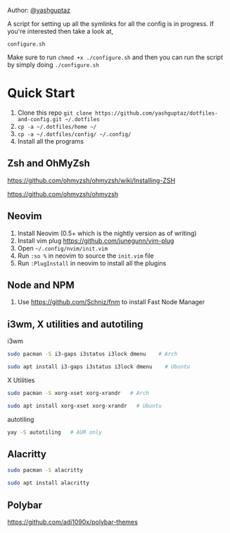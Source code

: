 Author: [@yashguptaz](https://twitter.com/yashguptaz) 

A script for setting up all the symlinks for all the config is in progress.
If you're interested then take a look at,

`configure.sh`

Make sure to run `chmod +x ./configure.sh`
and then you can run the script by simply doing `./configure.sh`

# Quick Start

1. Clone this repo
   `git clone https://github.com/yashguptaz/dotfiles-and-config.git ~/.dotfiles`
2. `cp -a ~/.dotfiles/home ~/`
3. `cp -a ~/.dotfiles/config/ ~/.config/`
4. Install all the programs

## Zsh and OhMyZsh

https://github.com/ohmyzsh/ohmyzsh/wiki/Installing-ZSH

https://github.com/ohmyzsh/ohmyzsh

## Neovim

1. Install Neovim (0.5+ which is the nightly version as of writing)
2. Install vim plug https://github.com/junegunn/vim-plug
3. Open `~/.config/nvim/init.vim`
4. Run `:so %` in neovim to source the `init.vim` file
5. Run `:PlugInstall` in neovim to install all the plugins

## Node and NPM

1. Use https://github.com/Schniz/fnm to install Fast Node Manager

## i3wm, X utilities and autotiling

i3wm

```bash
sudo pacman -S i3-gaps i3status i3lock dmenu    # Arch

sudo apt install i3-gaps i3status i3lock dmenu    # Ubuntu
```



X Utilities

```bash
sudo pacman -S xorg-xset xorg-xrandr   # Arch

sudo apt install xorg-xset xorg-xrandr   # Ubuntu
```



autotiling

```bash
yay -S autotiling   # AUR only
```



## Alacritty

```bash
sudo pacman -S alacritty

sudo apt install alacritty
```

## Polybar

https://github.com/adi1090x/polybar-themes